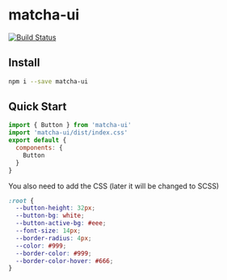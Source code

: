 # matcha-ui

[![Build Status](https://travis-ci.org/staticdeng/matcha-ui.svg?branch=master)](https://travis-ci.org/staticdeng/matcha-ui)

## Install

```bash
npm i --save matcha-ui
```

## Quick Start

```js
import { Button } from 'matcha-ui'
import 'matcha-ui/dist/index.css'
export default {
  components: {
    Button
  }
}
```

You also need to add the CSS (later it will be changed to SCSS)

```css
:root {
  --button-height: 32px;
  --button-bg: white;
  --button-active-bg: #eee;
  --font-size: 14px;
  --border-radius: 4px;
  --color: #999;
  --border-color: #999;
  --border-color-hover: #666;
}
```


